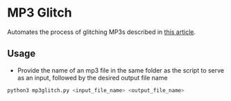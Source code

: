 # MP3 Glitch
Automates the process of glitching MP3s described in [this article](https://reillyspitzfaden.com/posts/2025/02/databending-part-2/).

## Usage
- Provide the name of an mp3 file in the same folder as the script to serve as an input, followed by the desired output file name
```sh
python3 mp3glitch.py <input_file_name> <output_file_name>
```